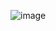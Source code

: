 ![image](https://github.com/nitesh5d/flutter-interest-calc/assets/62883847/27fe60bf-f524-4333-b8a8-cd2754307cb6)

